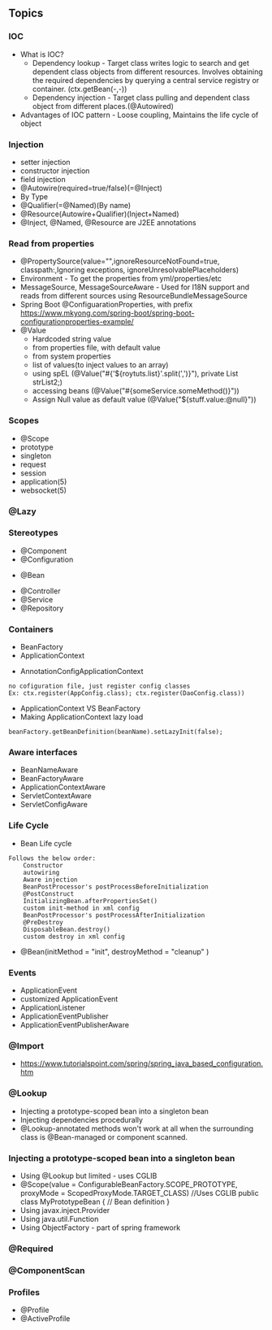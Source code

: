 ## Topics
### IOC
* What is IOC?
  - Dependency lookup - Target class writes logic to search and get dependent class objects from different resources. Involves obtaining the required dependencies by querying a central service registry or container. (ctx.getBean(-,-))
  - Dependency injection - Target class pulling and dependent class object from different places.(@Autowired)
* Advantages of IOC pattern - Loose coupling, Maintains the life cycle of object

### Injection 
* setter injection
* constructor injection
* field injection
* @Autowire(required=true/false)(=@Inject)
* By Type
* @Qualifier(=@Named)(By name)
* @Resource(Autowire+Qualifier)(Inject+Named)
* @Inject, @Named, @Resource are J2EE annotations

  
### Read from properties
* @PropertySource(value="",ignoreResourceNotFound=true, classpath:,Ignoring exceptions, ignoreUnresolvablePlaceholders) 
* Environment - To get the properties from yml/properties/etc
* MessageSource, MessageSourceAware - Used for I18N support and reads from different sources using ResourceBundleMessageSource
* Spring Boot @ConfiguarationProperties, with prefix
 	https://www.mkyong.com/spring-boot/spring-boot-configurationproperties-example/
* @Value
  - Hardcoded string value
  - from properties file, with default value
  - from system properties
  - list of values(to inject values to an array)
  - using spEL (@Value("#{'${roytuts.list}'.split(',')}"), private List<String> strList2;)
  - accessing beans (@Value("#{someService.someMethod()}"))
  - Assign Null value as default value (@Value("${stuff.value:@null}"))
 
### Scopes
* @Scope
* prototype
* singleton
* request
* session
* application(5)
* websocket(5)

### @Lazy
### Stereotypes 
* @Component
* @Configuration
- @Bean
* @Controller
* @Service
* @Repository

### Containers
* BeanFactory
* ApplicationContext
- AnnotationConfigApplicationContext 
`````````   
no cofiguration file, just register config classes 
Ex: ctx.register(AppConfig.class); ctx.register(DaoConfig.class))
`````````
* ApplicationContext VS BeanFactory
* Making ApplicationContext lazy load 
```````
beanFactory.getBeanDefinition(beanName).setLazyInit(false);
```````

### Aware interfaces
* BeanNameAware
* BeanFactoryAware
* ApplicationContextAware
* ServletContextAware
* ServletConfigAware

### Life Cycle
* Bean Life cycle
````
Follows the below order:
	Constructor
	autowiring
	Aware injection
	BeanPostProcessor's postProcessBeforeInitialization
	@PostConstruct
	InitializingBean.afterPropertiesSet()
	custom init-method in xml config
	BeanPostProcessor's postProcessAfterInitialization
	@PreDestroy
	DisposableBean.destroy()
	custom destroy in xml config
````
* @Bean(initMethod = "init", destroyMethod = "cleanup" )

### Events
* ApplicationEvent
* customized ApplicationEvent
* ApplicationListener
* ApplicationEventPublisher
* ApplicationEventPublisherAware

### @Import
* https://www.tutorialspoint.com/spring/spring_java_based_configuration.htm

### @Lookup
* Injecting a prototype-scoped bean into a singleton bean 
* Injecting dependencies procedurally
* @Lookup-annotated methods won't work at all when the surrounding class is @Bean-managed or component scanned.
### Injecting a prototype-scoped bean into a singleton bean
* Using @Lookup but limited - uses CGLIB
* @Scope(value = ConfigurableBeanFactory.SCOPE_PROTOTYPE, proxyMode = ScopedProxyMode.TARGET_CLASS) //Uses CGLIB
public class MyPrototypeBean {
    // Bean definition
}
* Using javax.inject.Provider
* Using java.util.Function
* Using ObjectFactory - part of spring framework
### @Required
### @ComponentScan
### Profiles
* @Profile
* @ActiveProfile
